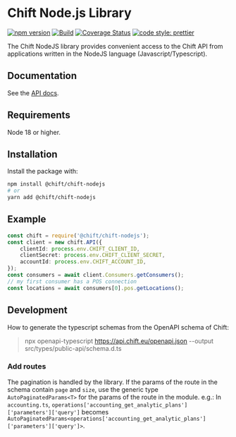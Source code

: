# Chift Node.js Library

[![npm version](https://img.shields.io/npm/v/@chift/chift-nodejs)](https://www.npmjs.com/package/@chift/chift-nodejs)
[![Build](https://github.com/chift-oneapi/chift-nodejs-sdk/actions/workflows/ci.yml/badge.svg)](https://github.com/chift-oneapi/chift-nodejs-sdk/actions/workflows/ci.yml)
[![Coverage Status](https://coveralls.io/repos/github/chift-oneapi/chift-nodejs-sdk/badge.svg?branch=main)](https://coveralls.io/github/chift-oneapi/chift-nodejs-sdk?branch=main)
[![code style: prettier](https://img.shields.io/badge/code_style-prettier-ff69b4.svg)](https://github.com/prettier/prettier)

The Chift NodeJS library provides convenient access to the Chift API from
applications written in the NodeJS language (Javascript/Typescript).

## Documentation

See the [API docs](https://docs.chift.eu/docs/chift-api/intro).

## Requirements

Node 18 or higher.

## Installation

Install the package with:

```sh
npm install @chift/chift-nodejs
# or
yarn add @chift/chift-nodejs
```

## Example

```typescript
const chift = require('@chift/chift-nodejs');
const client = new chift.API({
    clientId: process.env.CHIFT_CLIENT_ID,
    clientSecret: process.env.CHIFT_CLIENT_SECRET,
    accountId: process.env.CHIFT_ACCOUNT_ID,
});
const consumers = await client.Consumers.getConsumers();
// my first consumer has a POS connection
const locations = await consumers[0].pos.getLocations();
```

## Development

How to generate the typescript schemas from the OpenAPI schema of Chift:

> npx openapi-typescript https://api.chift.eu/openapi.json --output src/types/public-api/schema.d.ts

### Add routes

The pagination is handled by the library. If the params of the route in the schema contain `page` and `size`, use the generic type `AutoPaginatedParams<T>` for the params of the route in the module.
e.g.: In `accounting.ts`, `operations['accounting_get_analytic_plans']['parameters']['query']` becomes `AutoPaginatedParams<operations['accounting_get_analytic_plans']['parameters']['query']>`.

